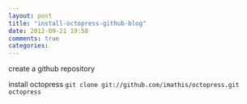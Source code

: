 ```yaml
---
layout: post
title: "install-octopress-github-blog"
date: 2012-09-21 19:58
comments: true
categories: 
---
```


create a github repository

install octopress
`
git clone git://github.com/imathis/octopress.git octopress
`
